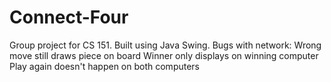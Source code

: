 # Connect-Four
Group project for CS 151. Built using Java Swing.
Bugs with network:
Wrong move still draws piece on board
Winner only displays on winning computer
Play again doesn't happen on both computers
